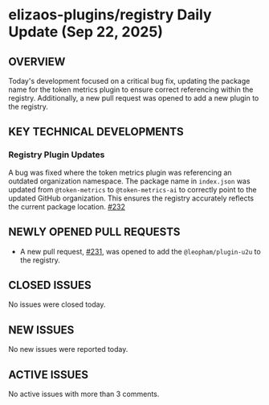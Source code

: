 # elizaos-plugins/registry Daily Update (Sep 22, 2025)
## OVERVIEW 
Today's development focused on a critical bug fix, updating the package name for the token metrics plugin to ensure correct referencing within the registry. Additionally, a new pull request was opened to add a new plugin to the registry.

## KEY TECHNICAL DEVELOPMENTS

### Registry Plugin Updates
A bug was fixed where the token metrics plugin was referencing an outdated organization namespace. The package name in `index.json` was updated from `@token-metrics` to `@token-metrics-ai` to correctly point to the updated GitHub organization. This ensures the registry accurately reflects the current package location. [#232](https://github.com/elizaos-plugins/registry/pull/232)

## NEWLY OPENED PULL REQUESTS
- A new pull request, [#231](https://github.com/elizaos-plugins/registry/pull/231), was opened to add the `@leopham/plugin-u2u` to the registry.

## CLOSED ISSUES
No issues were closed today.

## NEW ISSUES
No new issues were reported today.

## ACTIVE ISSUES
No active issues with more than 3 comments.